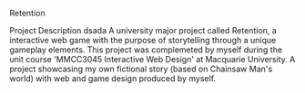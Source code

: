 Retention

Project Description
dsada
A university major project called Retention, a interactive web game with the purpose of storytelling through a unique gameplay elements. This project was complemeted by myself during the unit course 'MMCC3045 Interactive Web Design' at Macquarie University. A project showcasing my own fictional story (based on Chainsaw Man's world) with web and game design produced by myself.


